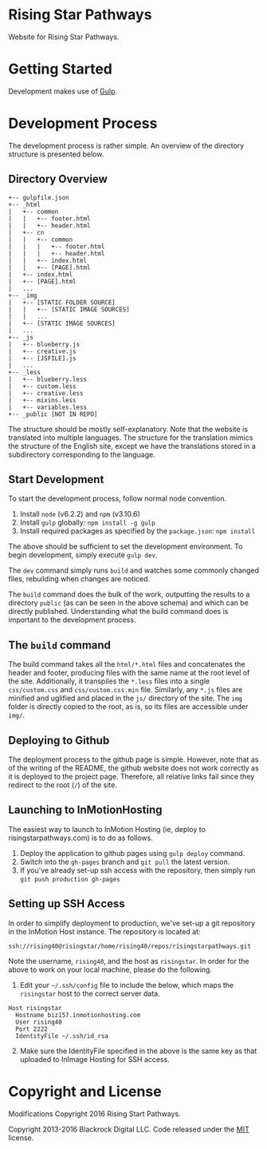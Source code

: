 # Rising Star Pathways
Website for Rising Star Pathways.

# Getting Started
Development makes use of [Gulp](http://gulpjs.com/).

# Development Process
The development process is rather simple. An overview of the directory structure is presented below.

## Directory Overview

```
+-- gulpfile.json
+-- _html
|   +-- common
|   |   +-- footer.html
|   |   +-- header.html
|   +-- cn
|   |   +-- common
|   |   |   +-- footer.html
|   |   |   +-- header.html
|   |   +-- index.html
|   |   +-- [PAGE].html
|   +-- index.html
|   +-- [PAGE].html
|   ...
+-- _img
|   +-- [STATIC FOLDER SOURCE]
|   |   +-- [STATIC IMAGE SOURCES]
|   |   ...
|   +-- [STATIC IMAGE SOURCES]
|   ...
+-- _js
|   +-- blueberry.js
|   +-- creative.js
|   +-- [JSFILE].js
|   ...
+-- _less
|   +-- blueberry.less
|   +-- custom.less
|   +-- creative.less
|   +-- mixins.less
|   +-- variables.less
+-- _public [NOT IN REPO]
```

The structure should be mostly self-explanatory. Note that the website is translated into multiple languages. The structure for the translation mimics the structure of the English site, except we have the translations stored in a subdirectory corresponding to the language.

## Start Development

To start the development process, follow normal node convention.
1. Install `node` (v6.2.2) and `npm` (v3.10.6)
2. Install `gulp` globally: `npm install -g gulp`
3. Install required packages as specified by the `package.json`: `npm install`

The above should be sufficient to set the development environment. To begin development, simply execute `gulp dev`.

The `dev` command simply runs `build` and watches some commonly changed files, rebuilding when changes are noticed.

The `build` command does the bulk of the work, outputting the results to a directory `public` (as can be seen in the above schema) and which can be directly published. Understanding what the build command does is important to the development process.

## The `build` command
The build command takes all the `html/*.html` files and concatenates the header and footer, producing files with the same name at the root level of the site. Additionally, it transpiles the `*.less` files into a single `css/custom.css` and `css/custom.css.min` file. Similarly, any `*.js` files are minified and uglified and placed in the `js/` directory of the site. The `img` folder is directly copied to the root, as is, so its files are accessible under `img/`.

## Deploying to Github
The deployment process to the github page is simple. However, note that as of the writing of the README, the github website does not work correctly as it is deployed to the project page. Therefore, all relative links fail since they redirect to the root (`/`) of the site.

## Launching to InMotionHosting
The easiest way to launch to InMotion Hosting (ie, deploy to risingstarpathways.com) is to do as follows.

1. Deploy the application to github pages using `gulp deploy` command.
2. Switch into the `gh-pages` branch and `git pull` the latest version.
3. If you've already set-up ssh access with the repository, then simply run `git push production gh-pages`

## Setting up SSH Access
In order to simplify deployment to production, we've set-up a git repository in the InMotion Host instance. The repository is located at:

```
ssh://rising40@risingstar/home/rising40/repos/risingstarpathways.git
```

Note the username, `rising40`, and the host as `risingstar`. In order for the above to work on your local machine, please do the following.

1. Edit your `~/.ssh/config` file to include the below, which maps the `risingstar` host to the correct server data.

```
Host risingstar
  Hostname biz157.inmotionhosting.com
  User rising40
  Port 2222
  IdentityFile ~/.ssh/id_rsa
```
2. Make sure the IdentityFile specified in the above is the same key as that uploaded to InImage Hosting for SSH access.


# Copyright and License
Modifications Copyright 2016 Rising Start Pathways.

Copyright 2013-2016 Blackrock Digital LLC. Code released under the [MIT](https://github.com/BlackrockDigital/startbootstrap-creative/blob/gh-pages/LICENSE) license.
